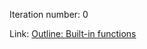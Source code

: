 Iteration number: 0

Link: [Outline: Built-in functions](https://docs.google.com/document/d/1jXscVHGvritelFGgQDTwsUHIhjbeCyixL2mSZ3sdi6s/edit)